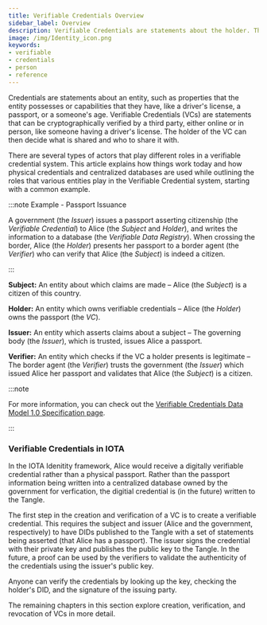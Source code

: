 ```yaml
---
title: Verifiable Credentials Overview
sidebar_label: Overview
description: Verifiable Credentials are statements about the holder. They can be verified online or in person and the holder decides who to share them with.
image: /img/Identity_icon.png
keywords:
- verifiable
- credentials
- person
- reference
---
```


Credentials are statements about an entity, such as properties that the entity possesses or capabilities that they have, like a driver's license, a passport, or a someone's age. Verifiable Credentials (VCs) are statements that can be cryptographically verified by a third party, either online or in person, like someone having a driver's license. The holder of the VC can then decide what is shared and who to share it with.

There are several types of actors that play different roles in a verifiable credential system. This article explains how things work today and how physical credentials and centralized databases are used while outlining the roles that various entities play in the Verifiable Credential system, starting with a common example.

:::note Example - Passport Issuance

A government (the _Issuer_) issues a passport asserting citizenship (the _Verifiable Credential_) to Alice (the _Subject_ and _Holder_), and writes the information to a database (the _Verifiable Data Registry_). When crossing the border, Alice (the _Holder_) presents her passport to a border agent (the _Verifier_) who can verify that Alice (the _Subject_) is indeed a citizen.

:::

**Subject:** An entity about which claims are made – Alice (the _Subject_) is a citizen of this country.

**Holder:** An entity which owns verifiable credentials – Alice (the _Holder_) owns the passport (the _VC_).

**Issuer:** An entity which asserts claims about a subject – The governing body (the _Issuer_), which is trusted, issues Alice a passport.

**Verifier:** An entity which checks if the VC a holder presents is legitimate – The border agent (the _Verifier_) trusts the government (the _Issuer_) which issued Alice her passport and validates that Alice (the _Subject_) is a citizen.

:::note

For more information, you can check out the [Verifiable Credentials Data Model 1.0 Specification page](https://w3c.github.io/vc-data-model/).

:::

### Verifiable Credentials in IOTA

In the IOTA Idenitity framework, Alice would receive a digitally verifiable credential rather than a physical passport. Rather than the passport information being written into a centralized database owned by the government for verfication, the digitial credential is (in the future) written to the Tangle.

The first step in the creation and verification of a VC is to create a verifiable credential. This requires the subject and issuer (Alice and the government, respectively) to have DIDs published to the Tangle with a set of statements being asserted (that Alice has a passport). The issuer signs the credential with their private key and publishes the public key to the Tangle. In the future, a proof can be used by the verifiers to validate the authenticity of the credentials using the issuer's public key.

Anyone can verify the credentials by looking up the key, checking the holder's DID, and the signature of the issuing party. 

The remaining chapters in this section explore creation, verification, and revocation of VCs in more detail.